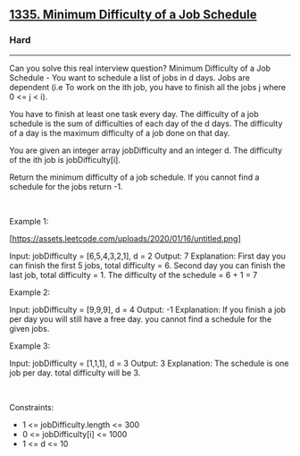 <h2><a href="https://leetcode.com/problems/minimum-difficulty-of-a-job-schedule/">1335. Minimum Difficulty of a Job Schedule</a></h2><h3>Hard</h3><hr>Can you solve this real interview question? Minimum Difficulty of a Job Schedule - You want to schedule a list of jobs in d days. Jobs are dependent (i.e To work on the ith job, you have to finish all the jobs j where 0 <= j < i).

You have to finish at least one task every day. The difficulty of a job schedule is the sum of difficulties of each day of the d days. The difficulty of a day is the maximum difficulty of a job done on that day.

You are given an integer array jobDifficulty and an integer d. The difficulty of the ith job is jobDifficulty[i].

Return the minimum difficulty of a job schedule. If you cannot find a schedule for the jobs return -1.

 

Example 1:

[https://assets.leetcode.com/uploads/2020/01/16/untitled.png]


Input: jobDifficulty = [6,5,4,3,2,1], d = 2
Output: 7
Explanation: First day you can finish the first 5 jobs, total difficulty = 6.
Second day you can finish the last job, total difficulty = 1.
The difficulty of the schedule = 6 + 1 = 7 


Example 2:


Input: jobDifficulty = [9,9,9], d = 4
Output: -1
Explanation: If you finish a job per day you will still have a free day. you cannot find a schedule for the given jobs.


Example 3:


Input: jobDifficulty = [1,1,1], d = 3
Output: 3
Explanation: The schedule is one job per day. total difficulty will be 3.


 

Constraints:

 * 1 <= jobDifficulty.length <= 300
 * 0 <= jobDifficulty[i] <= 1000
 * 1 <= d <= 10